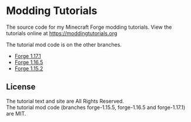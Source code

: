 # Modding Tutorials

The source code for my Minecraft Forge modding tutorials. View the tutorials online at https://moddingtutorials.org 

The tutorial mod code is on the other branches. 
- [Forge 1.17.1](https://github.com/LukeGrahamLandry/modding-tutorials/tree/forge-1.17.1)
- [Forge 1.16.5](https://github.com/LukeGrahamLandry/modding-tutorials/tree/forge-1.16.5)
- [Forge 1.15.2](https://github.com/LukeGrahamLandry/modding-tutorials/tree/forge-1.15.2)

## License 

The tutorial text and site are All Rights Reserved.  
The tutorial mod code (branches forge-1.15.5, forge-1.16.5 and forge-1.17.1) are MIT. 